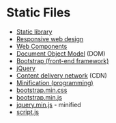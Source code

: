# Static Files
* [Static library](https://en.wikipedia.org/wiki/Static_library)
* [Responsive web design](https://en.wikipedia.org/wiki/Responsive_web_design)
* [Web Components](https://en.wikipedia.org/wiki/Web_Components)
* [Document Object Model](https://en.wikipedia.org/wiki/Document_Object_Model) (DOM)
* [Bootstrap (front-end framework)](https://en.wikipedia.org/wiki/Bootstrap_(front-end_framework))
* [jQuery](https://en.wikipedia.org/wiki/JQuery)
* [Content delivery network](https://en.wikipedia.org/wiki/Content_delivery_network) (CDN)
* [Minification (programming)](https://en.wikipedia.org/wiki/Minification_(programming))
* [bootstrap.min.css](https://cdn.jsdelivr.net/npm/bootstrap@5.3.0/dist/css/bootstrap.min.css)
* [bootstrap.min.js](https://cdn.jsdelivr.net/npm/bootstrap@5.3.0/dist/js/bootstrap.min.js)
* [jquery.min.js](https://releases.jquery.com/) - minified
* [script.js](https://github.com/ded/script.js/blob/master/src/script.js )
